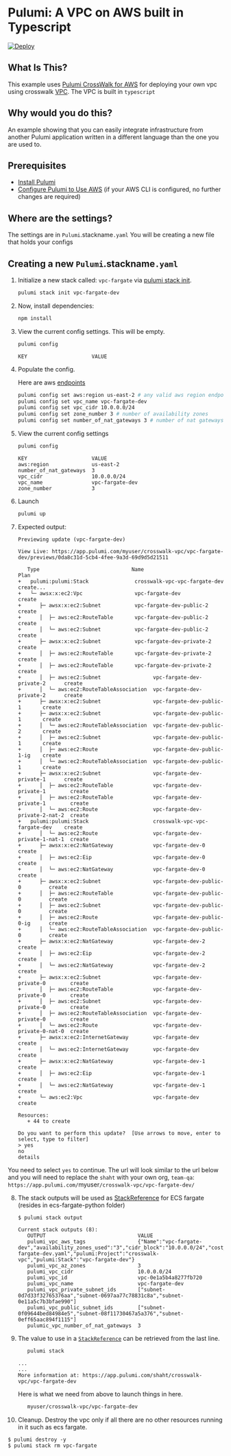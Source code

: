 # Pulumi:  A VPC on AWS built in Typescript
[![Deploy](https://get.pulumi.com/new/button.svg)](https://app.pulumi.com/new)

## What Is This?

This example uses [Pulumi CrossWalk for AWS](https://www.pulumi.com/docs/guides/crosswalk/aws/#pulumi-crosswalk-for-aws) for deploying your own vpc using crosswalk [VPC](https://www.pulumi.com/docs/guides/crosswalk/aws/vpc/).  The VPC is built in `typescript`

## Why would you do this?  
An example showing that you can easily integrate infrastructure from another Pulumi application written in a different language than the one you are used to.

## Prerequisites

* [Install Pulumi](https://www.pulumi.com/docs/get-started/install/)
* [Configure Pulumi to Use AWS](https://www.pulumi.com/docs/intro/cloud-providers/aws/setup/) (if your AWS CLI is configured, no further changes are required)

## Where are the settings?
 The settings are in `Pulumi`.stackname`.yaml`
 You will be creating a new file that holds your configs

## Creating a new `Pulumi`.stackname`.yaml`

 1. Initialize a new stack called: `vpc-fargate` via [pulumi stack init](https://www.pulumi.com/docs/reference/cli/pulumi_stack_init/).
      ```bash
      pulumi stack init vpc-fargate-dev
      ```

2. Now, install dependencies:

   ```bash
   npm install
   ```
3. View the current config settings. This will be empty.
   ```bash
   pulumi config
   ```
   ```
   KEY                     VALUE
   ```
3. Populate the config.

   Here are aws [endpoints](https://docs.aws.amazon.com/general/latest/gr/rande.html)
   ```bash
   pulumi config set aws:region us-east-2 # any valid aws region endpoint
   pulumi config set vpc_name vpc-fargate-dev
   pulumi config set vpc_cidr 10.0.0.0/24
   pulumi config set zone_number 3 # number of availability zones
   pulumi config set number_of_nat_gateways 3 # number of nat gateways. 1 to N(where N is zone_number). recommended to keep at least 2 for high availability.
   ```
   
4. View the current config settings
   ```bash
   pulumi config
   ```

   ```
   KEY                     VALUE
   aws:region              us-east-2
   number_of_nat_gateways  3
   vpc_cidr                10.0.0.0/24
   vpc_name                vpc-fargate-dev
   zone_number             3
   ```

5. Launch
   ```bash
   pulumi up
   ```

6. Expected output:

   ```
   Previewing update (vpc-fargate-dev)

   View Live: https://app.pulumi.com/myuser/crosswalk-vpc/vpc-fargate-dev/previews/0da8c31d-5cb4-4fee-9a3d-69d9d5d21511

      Type                              Name                           Plan
   +   pulumi:pulumi:Stack               crosswalk-vpc-vpc-fargate-dev  create...
   +   └─ awsx:x:ec2:Vpc                 vpc-fargate-dev                create
   +      ├─ awsx:x:ec2:Subnet           vpc-fargate-dev-public-2       create
   +      │  ├─ aws:ec2:RouteTable       vpc-fargate-dev-public-2       create
   +      │  └─ aws:ec2:Subnet           vpc-fargate-dev-public-2       create
   +      ├─ awsx:x:ec2:Subnet           vpc-fargate-dev-private-2      create
   +      │  ├─ aws:ec2:RouteTable       vpc-fargate-dev-private-2      create
   +      │  ├─ aws:ec2:RouteTable       vpc-fargate-dev-private-2      create
   +      │  ├─ aws:ec2:Subnet                 vpc-fargate-dev-private-2      create
   +      │  └─ aws:ec2:RouteTableAssociation  vpc-fargate-dev-private-2      create
   +      ├─ awsx:x:ec2:Subnet                 vpc-fargate-dev-public-1       create
   +      ├─ awsx:x:ec2:Subnet                 vpc-fargate-dev-public-1       create
   +      │  └─ aws:ec2:RouteTableAssociation  vpc-fargate-dev-public-2       create
   +      │  ├─ aws:ec2:Subnet                 vpc-fargate-dev-public-1       create
   +      │  ├─ aws:ec2:Route                  vpc-fargate-dev-public-1-ig    create
   +      │  └─ aws:ec2:RouteTableAssociation  vpc-fargate-dev-public-1       create
   +      ├─ awsx:x:ec2:Subnet                 vpc-fargate-dev-private-1      create
   +      │  ├─ aws:ec2:RouteTable             vpc-fargate-dev-private-1        create
   +      │  ├─ aws:ec2:RouteTable             vpc-fargate-dev-private-1        create
   +      │  └─ aws:ec2:Route                  vpc-fargate-dev-private-2-nat-2  create
   +   pulumi:pulumi:Stack                     crosswalk-vpc-vpc-fargate-dev    create
   +      │  └─ aws:ec2:Route                  vpc-fargate-dev-private-1-nat-1  create
   +      ├─ awsx:x:ec2:NatGateway             vpc-fargate-dev-0                create
   +      │  ├─ aws:ec2:Eip                    vpc-fargate-dev-0                create
   +      │  └─ aws:ec2:NatGateway             vpc-fargate-dev-0                create
   +      ├─ awsx:x:ec2:Subnet                 vpc-fargate-dev-public-0         create
   +      │  ├─ aws:ec2:RouteTable             vpc-fargate-dev-public-0         create
   +      │  ├─ aws:ec2:Subnet                 vpc-fargate-dev-public-0         create
   +      │  ├─ aws:ec2:Route                  vpc-fargate-dev-public-0-ig      create
   +      │  └─ aws:ec2:RouteTableAssociation  vpc-fargate-dev-public-0         create
   +      ├─ awsx:x:ec2:NatGateway             vpc-fargate-dev-2                create
   +      │  ├─ aws:ec2:Eip                    vpc-fargate-dev-2                create
   +      │  └─ aws:ec2:NatGateway             vpc-fargate-dev-2                create
   +      ├─ awsx:x:ec2:Subnet                 vpc-fargate-dev-private-0        create
   +      │  ├─ aws:ec2:RouteTable             vpc-fargate-dev-private-0        create
   +      │  ├─ aws:ec2:Subnet                 vpc-fargate-dev-private-0        create
   +      │  ├─ aws:ec2:RouteTableAssociation  vpc-fargate-dev-private-0        create
   +      │  └─ aws:ec2:Route                  vpc-fargate-dev-private-0-nat-0  create
   +      ├─ awsx:x:ec2:InternetGateway        vpc-fargate-dev                  create
   +      │  └─ aws:ec2:InternetGateway        vpc-fargate-dev                  create
   +      ├─ awsx:x:ec2:NatGateway             vpc-fargate-dev-1                create
   +      │  ├─ aws:ec2:Eip                    vpc-fargate-dev-1                create
   +      │  └─ aws:ec2:NatGateway             vpc-fargate-dev-1                create
   +      └─ aws:ec2:Vpc                       vpc-fargate-dev                  create

   Resources:
      + 44 to create

   Do you want to perform this update?  [Use arrows to move, enter to select, type to filter]
   > yes
   no
   details
   ```

You need to select `yes` to continue.  The url will look similar to the url below and you will need to replace the `shaht` with your own org, `team-qa`:   
   `https://app.pulumi.com/`myuser`/crosswalk-vpc/vpc-fargate-dev/`

8. The stack outputs will be used as [StackReference](https://www.pulumi.com/docs/intro/concepts/organizing-stacks-projects/#inter-stack-dependencies) for ECS fargate (resides in ecs-fargate-python folder)

   ```$ pulumi stack output```

   ```
   Current stack outputs (8):
      OUTPUT                              VALUE
      pulumi_vpc_aws_tags                 {"Name":"vpc-fargate-dev","availability_zones_used":"3","cidr_block":"10.0.0.0/24","cost_center":"1234","crosswalk":"yes","demo":"true","number_of_nat_gateways":"3","pulumi:Configs":"Pulumi.vpc-fargate-dev.yaml","pulumi:Project":"crosswalk-vpc","pulumi:Stack":"vpc-fargate-dev"}
      pulumi_vpc_az_zones                 3
      pulumi_vpc_cidr                     10.0.0.0/24
      pulumi_vpc_id                       vpc-0e1a5b4a8277fb720
      pulumi_vpc_name                     vpc-fargate-dev
      pulumi_vpc_private_subnet_ids       ["subnet-0d7d33f32765376aa","subnet-0697aa77c78831c8a","subnet-0e11a5c7b3bfae990"]
      pulumi_vpc_public_subnet_ids        ["subnet-0f09644bed84984e5","subnet-08f11730467a5a376","subnet-0eff65aac894f1115"]
      pulumic_vpc_number_of_nat_gateways  3
      ```

9. The value to use in a [`StackReference`](https://www.pulumi.com/docs/intro/concepts/organizing-stacks-projects/#inter-stack-dependencies) can be retrieved from the last line. 
   ```bash
      pulumi stack
   ```

   ```
   ...
   ...
   More information at: https://app.pulumi.com/shaht/crosswalk-vpc/vpc-fargate-dev
   ```
   Here is what we need from above to launch things in here.  
   ```bash
      myuser/crosswalk-vpc/vpc-fargate-dev
   ```

10. Cleanup.  Destroy the vpc only if all there are no other resources running in it such as ecs fargate.
   ```
   $ pulumi destroy -y
   $ pulumi stack rm vpc-fargate
   ```